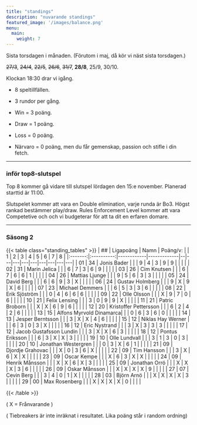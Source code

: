 ```yaml
---
title: "standings"
description: "nuvarande standings"
featured_image: '/images/balance.png'
menu:
  main:
    weight: 7
---
```



Sista torsdagen i månaden. (Förutom i maj, då kör vi näst sista torsdagen.) 

~~27/3~~, ~~24/4~~, ~~22/5~~, ~~26/6~~, ~~31/7~~, **28/8**, 25/9, 30/10. 

 Klockan 18:30 drar vi igång.




- 8 speltillfällen. 

- 3 rundor per gång.


- Win = 3 poäng.

- Draw = 1 poäng.

- Loss = 0 poäng.

- Närvaro = 0 poäng, men du får gemenskap, passion och stifle i din fetch. 





------


### inför top8-slutspel

Top 8 kommer gå vidare till slutspel lördagen den 15:e november. Planerad starttid är 11:00. 

Slutspelet kommer att vara en Double elimination, varje runda är Bo3. Högst rankad bestämmer play/draw. Rules Enforcement Level kommer att vara Competetive och och vi budgeterar för att ta dit en erfaren domare. 


------



### Säsong 2
{{< table class="standing_tables" >}}
| ##  | Ligapoäng | Namn | Poäng/v: |   	     | 1 | 2 | 3 | 4 | 5 | 6 | 7 | 8 |
|:-------:|:----------:|------------|-------------|--|---|---|---|---|---|---|---|---|
| 01     | 34         | Jonis Bader 		     | |  | 9 | 4 | 3 | 9 | 9 |  |  |  |
| 02     | 31         | Marin Jelica 		     | |  | 6 | 7 | 3 | 6 | 9 |  |  |  |
| 03     | 26         | Cim Knutsen 		     | |  | 6 | 7 | 6 | 6 | 1 |  |  |  |
| 04     | 26         | Mattias Ljunge 		   | |  | 9 | 5 | 6 | 3 | 3 |  |  |  |
| 05     | 24         | David Berg 		       | |  | 6 | 6 | 9 | 3 | X |  |  |  |
| 06     | 24         | Gustav Holmberg 	   | |  | 9 | X | 9 | X | 6 |  |  |  |
| 07     | 23         | Michael Demmers 	   | |  | 6 | 5 | 3 | 3 | 6 |  |  |  |
| 08     | 22         | Erik Sjöström 		   | |  | 0 | 4 | 6 | 6 | 6 |  |  |  |
| 09     | 22         | Olle Olsson	 	       | |  | X | 9 | 7 | 0 | 6 |  |  |  |
| 10     | 21         | Felix Lensing 		   | |  | 3 | 0 | 9 | 9 | X |  |  |  |
| 11     | 21         | Patric Broborn		   | |  | X | X | 6 | 9 | 6 |  |  |  |
| 12     | 20         | Kristoffer Pettersson 	| |  | 6 | 2 | 4 | 2 | 6 |  |  |  |
| 13     | 15         | Alfons Myrvold Dinamarca| |  | 0 | 6 | 3 | 6 | 0 |  |  |  |
| 14     | 13         | Jesper Berntsson 	   | |  | 3 | X | X | 4 | 6 |  |  |  |
| 15     | 12         | Niklas Hay Werner 	 | |  | 6 | 3 | 0 | 3 | X |  |  |  |
| 16     | 12         | Eric Nystrand 		   | |  | 3 | X | 3 | 3 | 3 |  |  |  |
| 17     | 12         | Jacob Gustafsson Lundin | |  | 3 | X | X | 6 | 3 |  |  |  |
| 18     | 12         | Pontus Eriksson		   | |  | 6 | 3 | X | X | 3 |  |  |  |
| 19     | 10         | Olle Lundvall 		   | |  | 3 | 1 | 3 | 0 | 3 |  |  |  |
| 20     | 10         | Jonathan Westergren  | |  | 0 | 3 | X | 6 | 1 |  |  |  |
| 21     | 09         | Djordje Grahovac 	   | |  | X | 0 | 3 | 6 | X |  |  |  |
| 22     | 09         | Tim Hansson 		     | |  | 3 | X | 6 | X | X |  |  |  |
| 23     | 09         | Oscar Kempe	 	       | |  | X | 6 | 3 | X | X |  |  |  |
| 24     | 09         | Henrik Månsson 		   | |  | X | X | 6 | X | 3 |  |  |  |
| 25     | 09         | Jonathan Orrö 	     | |  | X | X | X | 3 | 6 |  |  |  |
| 26     | 09         | Oskar Månsson 	     | |  | X | X | X | X | 9 |  |  |  |
| 27     | 07         | Cevin Berg 		       | |  | 3 | 4 | 0 | 1 | X |  |  |  |
| 28     | 03         | Björn Arnö 	         | |  | X | X | X | X | 3 |  |  |  |
| 29     | 00         | Max Rosenberg 	     | |  | X | X | X | X | 0 |  |  |  |





{{< /table >}}

( X = Frånvarande )

( Tiebreakers är inte inräknat i resultatet. Lika poäng står i random ordning)
